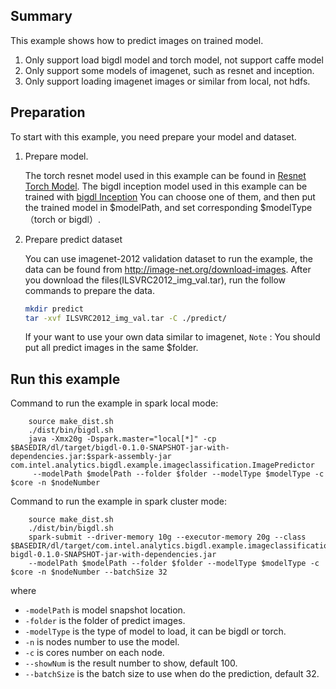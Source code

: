 ## Summary
 This example shows how to predict images on trained model.
 
1. Only support load bigdl model and torch model, not support caffe model
2. Only support some models of imagenet, such as resnet and inception.
3. Only support loading imagenet images or similar from local, not hdfs.

## Preparation

To start with this example, you need prepare your model and dataset.

1. Prepare model.

    The torch resnet model used in this example can be found in [Resnet Torch Model](https://github.com/facebook/fb.resnet.torch/tree/master/pretrained).
    The bigdl inception model used in this example can be trained with [bigdl Inception](https://github.com/intel-analytics/BigDL/tree/master/dl/src/main/scala/com/intel/analytics/bigdl/example/loadmodel)
    You can choose one of them, and then put the trained model in $modelPath, and set corresponding $modelType（torch or bigdl）.
   
2. Prepare predict dataset

    You can use imagenet-2012 validation dataset to run the example, the data can be found from <http://image-net.org/download-images>.
    After you download the files(ILSVRC2012_img_val.tar), run the follow commands to prepare the data.
    
     ```bash
    mkdir predict
    tar -xvf ILSVRC2012_img_val.tar -C ./predict/
    ```
    
    If your want to use your own data similar to imagenet, <code>Note</code> : You should put all predict images in the same $folder.



## Run this example

Command to run the example in spark local mode:

```
    source make_dist.sh
    ./dist/bin/bigdl.sh 
    java -Xmx20g -Dspark.master="local[*]" -cp $BASEDIR/dl/target/bigdl-0.1.0-SNAPSHOT-jar-with-dependencies.jar:$spark-assembly-jar  com.intel.analytics.bigdl.example.imageclassification.ImagePredictor
     --modelPath $modelPath --folder $folder --modelType $modelType -c $core -n $nodeNumber
```


Command to run the example in spark cluster mode:

```
    source make_dist.sh
    ./dist/bin/bigdl.sh 
    spark-submit --driver-memory 10g --executor-memory 20g --class $BASEDIR/dl/target/com.intel.analytics.bigdl.example.imageclassification.ImagePredictor bigdl-0.1.0-SNAPSHOT-jar-with-dependencies.jar
    --modelPath $modelPath --folder $folder --modelType $modelType -c $core -n $nodeNumber --batchSize 32
```

where 

* ```-modelPath``` is model snapshot location.
* ```-folder``` is the folder of predict images.
* ```-modelType``` is the type of model to load, it can be bigdl or torch.
* ```-n``` is nodes number to use the model.
* ```-c``` is cores number on each node.
* ```--showNum``` is the result number to show, default 100.
* ```--batchSize``` is the batch size to use when do the prediction, default 32.